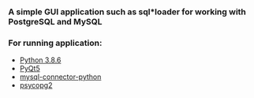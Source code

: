 ### A simple GUI application such as sql*loader for working with PostgreSQL and MySQL

### For running application:
 * [Python 3.8.6](https://www.python.org/downloads/release/python-386/)
 * [PyQt5](https://pypi.org/project/PyQt5/)
 * [mysql-connector-python](https://pypi.org/project/mysql-connector-python/)
 * [psycopg2](https://pypi.org/project/psycopg2/)
